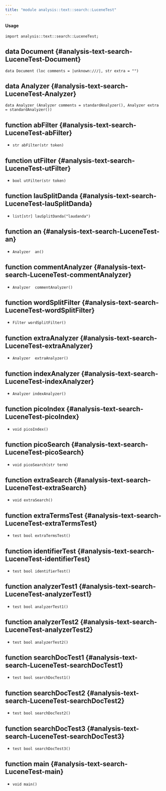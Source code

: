 ```yaml
---
title: "module analysis::text::search::LuceneTest"
---
```


#### Usage

`import analysis::text::search::LuceneTest;`

## data Document {#analysis-text-search-LuceneTest-Document}

```rascal
data Document (loc comments = |unknown:///|, str extra = "")
```

## data Analyzer {#analysis-text-search-LuceneTest-Analyzer}

```rascal
data Analyzer (Analyzer comments = standardAnalyzer(), Analyzer extra = standardAnalyzer())
```

## function abFilter {#analysis-text-search-LuceneTest-abFilter}

* ``str abFilter(str token)``

## function utFilter {#analysis-text-search-LuceneTest-utFilter}

* ``bool utFilter(str token)``

## function lauSplitDanda {#analysis-text-search-LuceneTest-lauSplitDanda}

* ``list[str] lauSplitDanda("laudanda")``

## function an {#analysis-text-search-LuceneTest-an}

* ``Analyzer  an()``

## function commentAnalyzer {#analysis-text-search-LuceneTest-commentAnalyzer}

* ``Analyzer  commentAnalyzer()``

## function wordSplitFilter {#analysis-text-search-LuceneTest-wordSplitFilter}

* ``Filter wordSplitFilter()``

## function extraAnalyzer {#analysis-text-search-LuceneTest-extraAnalyzer}

* ``Analyzer  extraAnalyzer()``

## function indexAnalyzer {#analysis-text-search-LuceneTest-indexAnalyzer}

* ``Analyzer indexAnalyzer()``

## function picoIndex {#analysis-text-search-LuceneTest-picoIndex}

* ``void picoIndex()``

## function picoSearch {#analysis-text-search-LuceneTest-picoSearch}

* ``void picoSearch(str term)``

## function extraSearch {#analysis-text-search-LuceneTest-extraSearch}

* ``void extraSearch()``

## function extraTermsTest {#analysis-text-search-LuceneTest-extraTermsTest}

* ``test bool extraTermsTest()``

## function identifierTest {#analysis-text-search-LuceneTest-identifierTest}

* ``test bool identifierTest()``

## function analyzerTest1 {#analysis-text-search-LuceneTest-analyzerTest1}

* ``test bool analyzerTest1()``

## function analyzerTest2 {#analysis-text-search-LuceneTest-analyzerTest2}

* ``test bool analyzerTest2()``

## function searchDocTest1 {#analysis-text-search-LuceneTest-searchDocTest1}

* ``test bool searchDocTest1()``

## function searchDocTest2 {#analysis-text-search-LuceneTest-searchDocTest2}

* ``test bool searchDocTest2()``

## function searchDocTest3 {#analysis-text-search-LuceneTest-searchDocTest3}

* ``test bool searchDocTest3()``

## function main {#analysis-text-search-LuceneTest-main}

* ``void main()``

